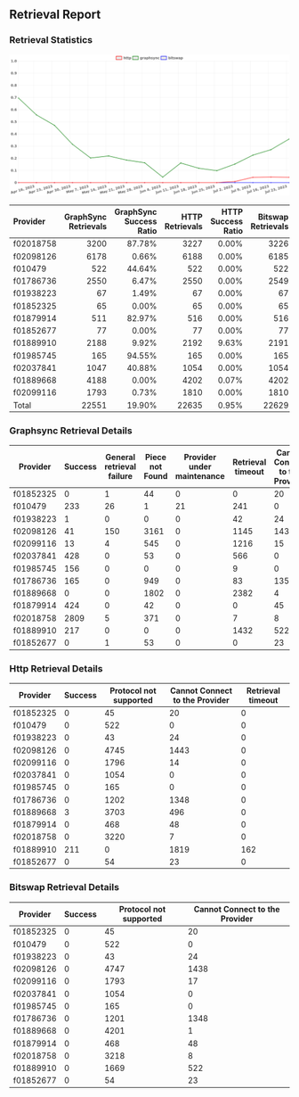 ## Retrieval Report
### Retrieval Statistics
<img src="https://raw.githubusercontent.com/data-preservation-programs/filplus-checker-assets/main/filecoin-project/filecoin-plus-large-datasets/issues/923/1690180739600.png"/>

| Provider  | GraphSync Retrievals | GraphSync Success Ratio | HTTP Retrievals | HTTP Success Ratio | Bitswap Retrievals | Bitswap Success Ratio |
| :-------- | -------------------: | ----------------------: | --------------: | -----------------: | -----------------: | --------------------: |
| f02018758 |                 3200 |                  87.78% |            3227 |              0.00% |               3226 |                 0.00% |
| f02098126 |                 6178 |                   0.66% |            6188 |              0.00% |               6185 |                 0.00% |
| f010479   |                  522 |                  44.64% |             522 |              0.00% |                522 |                 0.00% |
| f01786736 |                 2550 |                   6.47% |            2550 |              0.00% |               2549 |                 0.00% |
| f01938223 |                   67 |                   1.49% |              67 |              0.00% |                 67 |                 0.00% |
| f01852325 |                   65 |                   0.00% |              65 |              0.00% |                 65 |                 0.00% |
| f01879914 |                  511 |                  82.97% |             516 |              0.00% |                516 |                 0.00% |
| f01852677 |                   77 |                   0.00% |              77 |              0.00% |                 77 |                 0.00% |
| f01889910 |                 2188 |                   9.92% |            2192 |              9.63% |               2191 |                 0.00% |
| f01985745 |                  165 |                  94.55% |             165 |              0.00% |                165 |                 0.00% |
| f02037841 |                 1047 |                  40.88% |            1054 |              0.00% |               1054 |                 0.00% |
| f01889668 |                 4188 |                   0.00% |            4202 |              0.07% |               4202 |                 0.00% |
| f02099116 |                 1793 |                   0.73% |            1810 |              0.00% |               1810 |                 0.00% |
| Total     |                22551 |                  19.90% |           22635 |              0.95% |              22629 |                 0.00% |

### Graphsync Retrieval Details
| Provider  | Success | General retrieval failure | Piece not Found | Provider under maintenance | Retrieval timeout | Cannot Connect to the Provider | Unconfirmed block transfer | Retrieval rejected |
| --------- | ------- | ------------------------- | --------------- | -------------------------- | ----------------- | ------------------------------ | -------------------------- | ------------------ |
| f01852325 | 0       | 1                         | 44              | 0                          | 0                 | 20                             | 0                          | 0                  |
| f010479   | 233     | 26                        | 1               | 21                         | 241               | 0                              | 0                          | 0                  |
| f01938223 | 1       | 0                         | 0               | 0                          | 42                | 24                             | 0                          | 0                  |
| f02098126 | 41      | 150                       | 3161            | 0                          | 1145              | 1439                           | 242                        | 0                  |
| f02099116 | 13      | 4                         | 545             | 0                          | 1216              | 15                             | 0                          | 0                  |
| f02037841 | 428     | 0                         | 53              | 0                          | 566               | 0                              | 0                          | 0                  |
| f01985745 | 156     | 0                         | 0               | 0                          | 9                 | 0                              | 0                          | 0                  |
| f01786736 | 165     | 0                         | 949             | 0                          | 83                | 1352                           | 1                          | 0                  |
| f01889668 | 0       | 0                         | 1802            | 0                          | 2382              | 4                              | 0                          | 0                  |
| f01879914 | 424     | 0                         | 42              | 0                          | 0                 | 45                             | 0                          | 0                  |
| f02018758 | 2809    | 5                         | 371             | 0                          | 7                 | 8                              | 0                          | 0                  |
| f01889910 | 217     | 0                         | 0               | 0                          | 1432              | 522                            | 0                          | 17                 |
| f01852677 | 0       | 1                         | 53              | 0                          | 0                 | 23                             | 0                          | 0                  |

### Http Retrieval Details
| Provider  | Success | Protocol not supported | Cannot Connect to the Provider | Retrieval timeout |
| --------- | ------- | ---------------------- | ------------------------------ | ----------------- |
| f01852325 | 0       | 45                     | 20                             | 0                 |
| f010479   | 0       | 522                    | 0                              | 0                 |
| f01938223 | 0       | 43                     | 24                             | 0                 |
| f02098126 | 0       | 4745                   | 1443                           | 0                 |
| f02099116 | 0       | 1796                   | 14                             | 0                 |
| f02037841 | 0       | 1054                   | 0                              | 0                 |
| f01985745 | 0       | 165                    | 0                              | 0                 |
| f01786736 | 0       | 1202                   | 1348                           | 0                 |
| f01889668 | 3       | 3703                   | 496                            | 0                 |
| f01879914 | 0       | 468                    | 48                             | 0                 |
| f02018758 | 0       | 3220                   | 7                              | 0                 |
| f01889910 | 211     | 0                      | 1819                           | 162               |
| f01852677 | 0       | 54                     | 23                             | 0                 |

### Bitswap Retrieval Details
| Provider  | Success | Protocol not supported | Cannot Connect to the Provider |
| --------- | ------- | ---------------------- | ------------------------------ |
| f01852325 | 0       | 45                     | 20                             |
| f010479   | 0       | 522                    | 0                              |
| f01938223 | 0       | 43                     | 24                             |
| f02098126 | 0       | 4747                   | 1438                           |
| f02099116 | 0       | 1793                   | 17                             |
| f02037841 | 0       | 1054                   | 0                              |
| f01985745 | 0       | 165                    | 0                              |
| f01786736 | 0       | 1201                   | 1348                           |
| f01889668 | 0       | 4201                   | 1                              |
| f01879914 | 0       | 468                    | 48                             |
| f02018758 | 0       | 3218                   | 8                              |
| f01889910 | 0       | 1669                   | 522                            |
| f01852677 | 0       | 54                     | 23                             |

